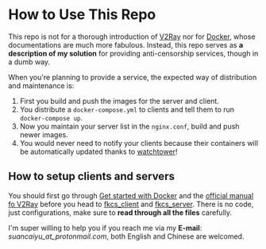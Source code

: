 # How to Use This Repo
This repo is not for a thorough introduction of [V2Ray](https://v2ray.com) nor for [Docker](https://docs.docker.com/), whose documentations are much more fabulous. Instead, this repo serves as **a description of my solution** for providing anti-censorship services, though in a dumb way.

When you're planning to provide a service, the expected way of distribution and maintenance is:
1. First you build and push the images for the server and client.
2. You distribute a `docker-compose.yml` to clients and tell them to run `docker-compose up`.
3. Now you maintain your server list in the `nginx.conf`, build and push newer images.
4. You would never need to notify your clients because their containers will be automatically updated thanks to [watchtower](https://github.com/v2tec/watchtower)!

## How to setup clients and servers
You should first go through [Get started with Docker](https://docs.docker.com/get-started/) and the [official manual fo V2Ray](https://v2ray.com) before you head to [fkcs_client](./fkcs_client/README.md) and [fkcs_server](./fkcs_server/README.md). There is no code, just configurations, make sure to **read through all the files** carefully.

I'm super willing to help you if you reach me via my **E-mail**: *suancaiyu_at_protonmail.com*, both English and Chinese are welcomed.
